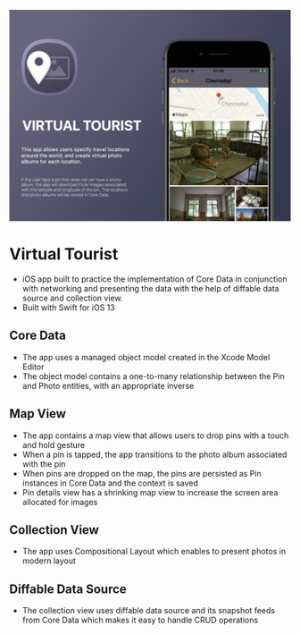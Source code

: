 ![screenshots](https://github.com/OlehTitov/virtualTourist/blob/master/VirtualTouristBannerAlt.jpg)

# Virtual Tourist
- iOS app built to practice the implementation of Core Data in conjunction with networking and presenting the data with the help of diffable data source and collection view.
- Built with Swift for iOS 13

## Core Data
- The app uses a managed object model created in the Xcode Model Editor
- The object model contains a one-to-many relationship between the Pin and Photo entities, with an appropriate inverse

## Map View
- The app contains a map view that allows users to drop pins with a touch and hold gesture
- When a pin is tapped, the app transitions to the photo album associated with the pin
- When pins are dropped on the map, the pins are persisted as Pin instances in Core Data and the context is saved
- Pin details view has a shrinking map view to increase the screen area allocated for images

## Collection View
- The app uses Compositional Layout which enables to present photos in modern layout

## Diffable Data Source
- The collection view uses diffable data source and its snapshot feeds from Core Data which makes it easy to handle CRUD operations

